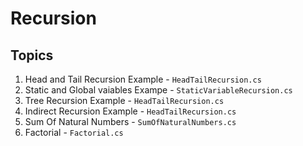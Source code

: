 # Recursion

## Topics

1. Head and Tail Recursion Example - `HeadTailRecursion.cs` 
2. Static and Global vaiables Exampe - `StaticVariableRecursion.cs`
3. Tree Recursion Example - `HeadTailRecursion.cs`
4. Indirect Recursion Example - `HeadTailRecursion.cs`
5. Sum Of Natural Numbers - `SumOfNaturalNumbers.cs`
6. Factorial - `Factorial.cs`